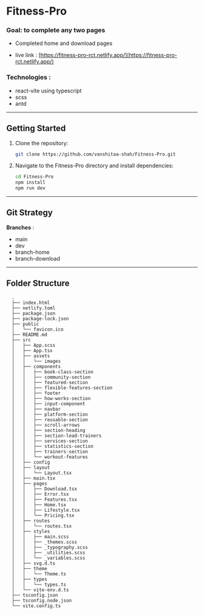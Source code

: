 # Fitness-Pro

### Goal: to complete any two pages

- Completed home and download pages

- live link : [https://fitness-pro-rct.netlify.app/](https://fitness-pro-rct.netlify.app/)

### Technologies :

- react-vite using typescript
- scss
- antd

---

## Getting Started

1. Clone the repository:

   ```bash
   git clone https://github.com/vanshitaa-shah/Fitness-Pro.git
   ```

2. Navigate to the Fitness-Pro directory and install dependencies:

   ```bash
   cd Fitness-Pro
   npm install
   npm run dev
   ```

---

## Git Strategy

**Branches** :

- main
- dev
- branch-home
- branch-download

---

## Folder Structure

      .
      ├── index.html
      ├── netlify.toml
      ├── package.json
      ├── package-lock.json
      ├── public
      │   └── favicon.ico
      ├── README.md
      ├── src
      │   ├── App.scss
      │   ├── App.tsx
      │   ├── assets
      │   │   └── images
      │   ├── components
      │   │   ├── book-class-section
      │   │   ├── community-section
      │   │   ├── featured-section
      │   │   ├── flexible-features-section
      │   │   ├── footer
      │   │   ├── how-works-section
      │   │   ├── input-component
      │   │   ├── navbar
      │   │   ├── platform-section
      │   │   ├── reusable-section
      │   │   ├── scroll-arrows
      │   │   ├── section-heading
      │   │   ├── section-lead-trainers
      │   │   ├── services-section
      │   │   ├── statistics-section
      │   │   ├── trainers-section
      │   │   └── workout-features
      │   ├── config
      │   ├── layout
      │   │   └── Layout.tsx
      │   ├── main.tsx
      │   ├── pages
      │   │   ├── Download.tsx
      │   │   ├── Error.tsx
      │   │   ├── Features.tsx
      │   │   ├── Home.tsx
      │   │   ├── Lifestyle.tsx
      │   │   └── Pricing.tsx
      │   ├── routes
      │   │   └── routes.tsx
      │   ├── styles
      │   │   ├── main.scss
      │   │   ├── _themes.scss
      │   │   ├── _typography.scss
      │   │   ├── _utilities.scss
      │   │   └── _variables.scss
      │   ├── svg.d.ts
      │   ├── theme
      │   │   └── Theme.ts
      │   ├── types
      │   │   └── types.ts
      │   └── vite-env.d.ts
      ├── tsconfig.json
      ├── tsconfig.node.json
      └── vite.config.ts
